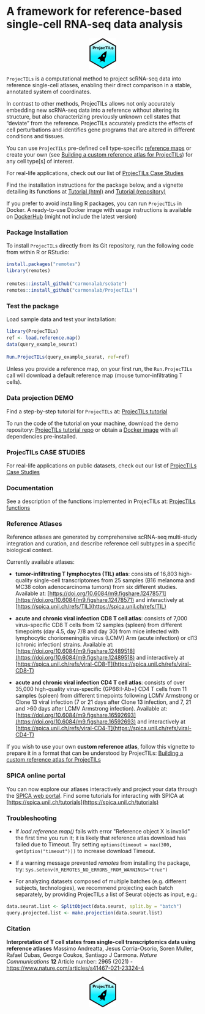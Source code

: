 # A framework for reference-based single-cell RNA-seq data analysis

<p align="center">
  <img height="80" src="docs/RSticker_ProjecTILS.png">
</p>

`ProjecTILs` is a computational method to project scRNA-seq data into reference single-cell atlases, enabling their direct comparison in a stable, annotated system of coordinates.

In contrast to other methods, ProjecTILs allows not only accurately embedding new scRNA-seq data into a reference without altering its structure, but also characterizing previously unknown cell states that “deviate” from the reference. ProjecTILs accurately predicts the effects of cell perturbations and identifies gene programs that are altered in different conditions and tissues.

You can use `ProjecTILs` pre-defined cell type-specific [reference maps](#reference-atlases) or create your own (see [Building a custom reference atlas for ProjecTILs](https://carmonalab.github.io/ProjecTILs.demo/build_ref_atlas.html)) for any cell type[s] of interest.

For real-life applications, check out our list of [ProjecTILs Case Studies](https://carmonalab.github.io/ProjecTILs_CaseStudies/)

Find the installation instructions for the package below, and a vignette detailing its functions at [Tutorial (html)](https://carmonalab.github.io/ProjecTILs.demo/tutorial.html) and [Tutorial (repository)](https://github.com/carmonalab/ProjecTILs.demo)

If you prefer to avoid installing R packages, you can run `ProjecTILs` in Docker. A ready-to-use Docker image with usage instructions is available on [DockerHub](https://hub.docker.com/repository/docker/mandrea1/projectils_demo) (might not include the latest version)

### Package Installation

To install `ProjecTILs` directly from its Git repository, run the following code from within R or RStudio:
```r
install.packages("remotes")
library(remotes)

remotes::install_github("carmonalab/scGate")
remotes::install_github("carmonalab/ProjecTILs")
```

### Test the package

Load sample data and test your installation:
```r
library(ProjecTILs)
ref <- load.reference.map()
data(query_example_seurat)

Run.ProjecTILs(query_example_seurat, ref=ref)
```

Unless you provide a reference map, on your first run, the `Run.ProjecTILs` call will download a default reference map (mouse tumor-infiltrating T cells).


### Data projection DEMO

Find a step-by-step tutorial for `ProjecTILs` at: [ProjecTILs tutorial](https://carmonalab.github.io/ProjecTILs.demo/tutorial.html)

To run the code of the tutorial on your machine, download the demo repository: [ProjecTILs tutorial repo](https://github.com/carmonalab/ProjecTILs.demo) or obtain a [Docker image](https://hub.docker.com/repository/docker/mandrea1/projectils_demo) with all dependencies pre-installed.

### ProjecTILs CASE STUDIES

For real-life applications on public datasets, check out our list of [ProjecTILs Case Studies](https://carmonalab.github.io/ProjecTILs_CaseStudies/)

### Documentation

See a description of the functions implemented in ProjecTILs at: [ProjecTILs functions](docs/functions.md)

### Reference Atlases

Reference atlases are generated by comprehensive scRNA-seq multi-study integration and curation, and describe reference cell subtypes in a specific biological context.

Currently available atlases:


* **tumor-infiltrating T lymphocytes (TIL) atlas**: consists of 16,803 high-quality single-cell transcriptomes from 25 samples (B16 melanoma and MC38 colon adenocarcinoma tumors) from six different studies. Available at: [https://doi.org/10.6084/m9.figshare.12478571](https://doi.org/10.6084/m9.figshare.12478571) and interactively at [https://spica.unil.ch/refs/TIL](https://spica.unil.ch/refs/TIL)

* **acute and chronic viral infection CD8 T cell atlas**: consists of 7,000 virus-specific CD8 T cells from 12 samples (spleen) from different timepoints (day 4.5, day 7/8 and day 30) from mice infected with lymphocytic choriomeningitis virus (LCMV) Arm (acute infection) or cl13 (chronic infection) strains. Available at: [https://doi.org/10.6084/m9.figshare.12489518](https://doi.org/10.6084/m9.figshare.12489518) and interactively at [https://spica.unil.ch/refs/viral-CD8-T](https://spica.unil.ch/refs/viral-CD8-T)

* **acute and chronic viral infection CD4 T cell atlas**: consists of over 35,000 high-quality virus-specific (GP66:I-Ab+) CD4 T cells from 11 samples (spleen) from different timepoints following LCMV Armstrong or Clone 13 viral infection (7 or 21 days after Clone 13 infection, and 7, 21 and >60 days after LCMV Armstrong infection). Available at: [https://doi.org/10.6084/m9.figshare.16592693](https://doi.org/10.6084/m9.figshare.16592693) and interactively at [https://spica.unil.ch/refs/viral-CD4-T](https://spica.unil.ch/refs/viral-CD4-T)

If you wish to use your own **custom reference atlas**, follow this vignette to prepare it in a format that can be understood by ProjecTILs: [Building a custom reference atlas for ProjecTILs](https://carmonalab.github.io/ProjecTILs.demo/build_ref_atlas.html)

### SPICA online portal

You can now explore our atlases interactively and project your data through the [SPICA web portal](https://spica.unil.ch/). Find some tutorials for interacting with SPICA at [https://spica.unil.ch/tutorials](https://spica.unil.ch/tutorials)

### Troubleshooting 

* If *load.reference.map()* fails with error "Reference object X is invalid" the first time you run it; it is likely that reference atlas download has failed due to Timeout. Try setting ```options(timeout = max(300, getOption("timeout")))``` to increase download Timeout.

* If a warning message prevented *remotes* from installing the package, try:
```Sys.setenv(R_REMOTES_NO_ERRORS_FROM_WARNINGS="true")```

* For analyzing datasets composed of multiple batches (e.g. different subjects, technologies), we recommend projecting each batch separately, by providing ProjecTILs a list of Seurat objects as input, e.g.:
```r
data.seurat.list <- SplitObject(data.seurat, split.by = "batch")
query.projected.list <- make.projection(data.seurat.list)
```


### Citation

**Interpretation of T cell states from single-cell transcriptomics data using reference atlases** Massimo Andreatta, Jesus Corria-Osorio, Soren Muller, Rafael Cubas, George Coukos,  Santiago J Carmona. *Nature Communications* **12** Article number: 2965 (2021) - https://www.nature.com/articles/s41467-021-23324-4

<p align="center">
  <img height="80" src="docs/RSticker_ProjecTILS.png">
</p>
